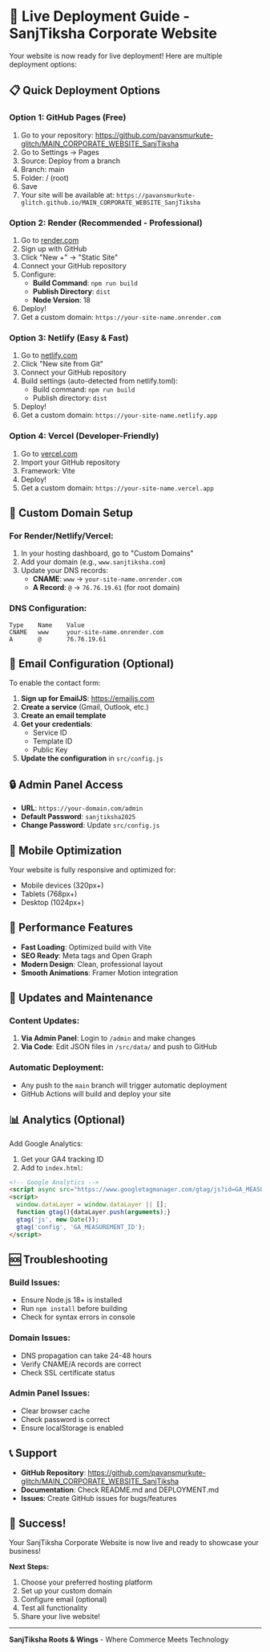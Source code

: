 # 🚀 Live Deployment Guide - SanjTiksha Corporate Website

Your website is now ready for live deployment! Here are multiple deployment options:

## 📋 Quick Deployment Options

### Option 1: GitHub Pages (Free)
1. Go to your repository: https://github.com/pavansmurkute-glitch/MAIN_CORPORATE_WEBSITE_SanjTiksha
2. Go to Settings → Pages
3. Source: Deploy from a branch
4. Branch: main
5. Folder: / (root)
6. Save
7. Your site will be available at: `https://pavansmurkute-glitch.github.io/MAIN_CORPORATE_WEBSITE_SanjTiksha`

### Option 2: Render (Recommended - Professional)
1. Go to [render.com](https://render.com)
2. Sign up with GitHub
3. Click "New +" → "Static Site"
4. Connect your GitHub repository
5. Configure:
   - **Build Command**: `npm run build`
   - **Publish Directory**: `dist`
   - **Node Version**: 18
6. Deploy!
7. Get a custom domain: `https://your-site-name.onrender.com`

### Option 3: Netlify (Easy & Fast)
1. Go to [netlify.com](https://netlify.com)
2. Click "New site from Git"
3. Connect your GitHub repository
4. Build settings (auto-detected from netlify.toml):
   - Build command: `npm run build`
   - Publish directory: `dist`
5. Deploy!
6. Get a custom domain: `https://your-site-name.netlify.app`

### Option 4: Vercel (Developer-Friendly)
1. Go to [vercel.com](https://vercel.com)
2. Import your GitHub repository
3. Framework: Vite
4. Deploy!
5. Get a custom domain: `https://your-site-name.vercel.app`

## 🔧 Custom Domain Setup

### For Render/Netlify/Vercel:
1. In your hosting dashboard, go to "Custom Domains"
2. Add your domain (e.g., `www.sanjtiksha.com`)
3. Update your DNS records:
   - **CNAME**: `www` → `your-site-name.onrender.com`
   - **A Record**: `@` → `76.76.19.61` (for root domain)

### DNS Configuration:
```
Type    Name    Value
CNAME   www     your-site-name.onrender.com
A       @       76.76.19.61
```

## 📧 Email Configuration (Optional)

To enable the contact form:

1. **Sign up for EmailJS**: https://emailjs.com
2. **Create a service** (Gmail, Outlook, etc.)
3. **Create an email template**
4. **Get your credentials**:
   - Service ID
   - Template ID
   - Public Key
5. **Update the configuration** in `src/config.js`

## 🔒 Admin Panel Access

- **URL**: `https://your-domain.com/admin`
- **Default Password**: `sanjtiksha2025`
- **Change Password**: Update `src/config.js`

## 📱 Mobile Optimization

Your website is fully responsive and optimized for:
- Mobile devices (320px+)
- Tablets (768px+)
- Desktop (1024px+)

## 🚀 Performance Features

- **Fast Loading**: Optimized build with Vite
- **SEO Ready**: Meta tags and Open Graph
- **Modern Design**: Clean, professional layout
- **Smooth Animations**: Framer Motion integration

## 🔄 Updates and Maintenance

### Content Updates:
1. **Via Admin Panel**: Login to `/admin` and make changes
2. **Via Code**: Edit JSON files in `/src/data/` and push to GitHub

### Automatic Deployment:
- Any push to the `main` branch will trigger automatic deployment
- GitHub Actions will build and deploy your site

## 📊 Analytics (Optional)

Add Google Analytics:
1. Get your GA4 tracking ID
2. Add to `index.html`:
```html
<!-- Google Analytics -->
<script async src="https://www.googletagmanager.com/gtag/js?id=GA_MEASUREMENT_ID"></script>
<script>
  window.dataLayer = window.dataLayer || [];
  function gtag(){dataLayer.push(arguments);}
  gtag('js', new Date());
  gtag('config', 'GA_MEASUREMENT_ID');
</script>
```

## 🆘 Troubleshooting

### Build Issues:
- Ensure Node.js 18+ is installed
- Run `npm install` before building
- Check for syntax errors in console

### Domain Issues:
- DNS propagation can take 24-48 hours
- Verify CNAME/A records are correct
- Check SSL certificate status

### Admin Panel Issues:
- Clear browser cache
- Check password is correct
- Ensure localStorage is enabled

## 📞 Support

- **GitHub Repository**: https://github.com/pavansmurkute-glitch/MAIN_CORPORATE_WEBSITE_SanjTiksha
- **Documentation**: Check README.md and DEPLOYMENT.md
- **Issues**: Create GitHub issues for bugs/features

## 🎉 Success!

Your SanjTiksha Corporate Website is now live and ready to showcase your business!

**Next Steps:**
1. Choose your preferred hosting platform
2. Set up your custom domain
3. Configure email (optional)
4. Test all functionality
5. Share your live website!

---

**SanjTiksha Roots & Wings** - Where Commerce Meets Technology
